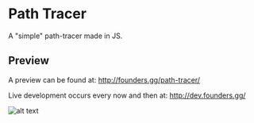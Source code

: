 # Path Tracer
A "simple" path-tracer made in JS.

## Preview
A preview can be found at: http://founders.gg/path-tracer/

Live development occurs every now and then at: http://dev.founders.gg/

![alt text](https://github.com/Xeladarocks/path-tracer/tree/master/imgs/400p2500s.png "Sample")
